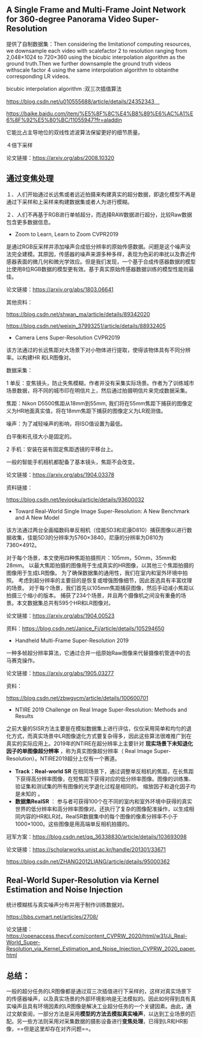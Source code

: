 ## A Single Frame and Multi-Frame Joint Network for 360-degree Panorama Video Super-Resolution

提供了自制数据集：Then considering the limitationof computing resources, we downsample each video with scalefactor  2  to  resolution  ranging  from  2,048×1024  to  720×360 using the bicubic interpolation algorithm as the ground truth.Then  we  further  downsample  the  ground  truth  videos withscale factor 4 using the same interpolation algorithm to obtainthe corresponding LR videos.  

bicubic interpolation algorithm :双三次插值算法　

https://blog.csdn.net/u010555688/article/details/24352343　

https://baike.baidu.com/item/%E5%8F%8C%E4%B8%89%E6%AC%A1%E6%8F%92%E5%80%BC/11055947?fr=aladdin

它能比占主导地位的双线性滤波算法保留更好的细节质量。

４倍下采样

论文链接：https://arxiv.org/abs/2008.10320

## 通过变焦处理

１、人们开始通过长远焦或者远近拍摄来构建真实的超分数据，即退化模型不再是通过下采样和上采样来构建数据集或者人为进行模糊。

２、人们不再基于RGB进行单帧超分，而选择RAW数据进行超分，比较Raw数据包含更多数据信息。

- Zoom to Learn, Learn to Zoom CVPR2019

是通过RGB反采样并添加噪声合成低分辨率的原始传感数据。问题是这个噪声没法完全建模。其原因，传感器的噪声来源多种多样，表现为色彩的串扰以及靠近传感器表面的微几何和微光学效应。但是我们发现，一个基于合成传感器数据的模型比使用8位RGB数据的模型更有效。基于真实原始传感器数据训练的模型性能则最佳。

论文链接：https://arxiv.org/abs/1803.06641

其他资料：

https://blog.csdn.net/shwan_ma/article/details/89342020

https://blog.csdn.net/weixin_37993251/article/details/88932405



- Camera Lens Super-Resolution CVPR2019

 该方法通过的长远焦距对大场景下对小物体进行提取，使得该物体具有不同分辨率。以构建HR 和LR图像对。

数据采集：

1 单反：变焦镜头，防止失焦模糊，作者并没有采集实际场景。作者为了训练城市场景数据，将不同的城市印在明信片上，然后通过拍摄明信片来完成数据采集。

焦距：Nikon D5500焦距从18mm到55mm, 我们将在55mm焦距下捕获的图像定义为HR地面真实值，将在18mm焦距下捕获的图像定义为LR观测值。

噪声：为了减轻噪声的影响，将ISO值设置为最低。

白平衡和孔径大小是固定的。



2 手机：安装在装有固定焦距透镜的平移台上。

一般的智能手机相机都配备了基本镜头，焦距不会改变。

论文链接：https://arxiv.org/abs/1904.03378

资料链接：

https://blog.csdn.net/leviopku/article/details/93600032

- Toward Real-World Single Image Super-Resolution: A New Benchmark and A New Model

该方法通过两台全画幅数码单反相机（佳能5D3和尼康D810）捕获图像以进行数据收集，佳能5D3的分辨率为5760×3840，尼康的分辨率为D810为7360×4912。

对于每个场景，本文使用四种焦距拍摄照片：105mm，50mm，35mm和28mm。 以最大焦距拍摄的图像用于生成真实的HR图像，以其他三个焦距拍摄的图像用于生成LR图像。
为了确保数据集的通用性，我们在室内和室外环境中拍照。 考虑到超分辨率的主要目的是恢复或增强图像细节，因此首选具有丰富纹理的场景。 对于每个场景，我们首先以105mm焦距捕获图像，然后手动减小焦距以拍摄三个缩小的版本。 捕获了234个场景，并且两个摄像机之间没有重叠的场景。本文数据集总共有595个HR和LR图像对。

论文链接：https://arxiv.org/abs/1904.00523

资料：https://blog.csdn.net/Janice_Fj/article/details/105294650

- Handheld Multi-Frame Super-Resolution 2019

一种多帧超分辨率算法，它通过合并一组原始Raw图像来代替摄像机管道中的去马赛克操作。

论文链接：https://arxiv.org/abs/1905.03277

资料：

https://blog.csdn.net/zbwgycm/article/details/100600701

- NTIRE 2019 Challenge on Real Image Super-Resolution: Methods and Results

之前大量的SISR方法主要是在模拟数据集上进行评估，仅仅采用简单和均匀的退化方式，而真实场景中LR图像退化方式要复杂得多，因此这些算法很难推广到在真实的实际应用上。2019年的NTIRE在超分辨率上主要针对 **现实场景下未知退化因子的单图像超分辨率** ，称为真实图像超分辨率（ Real Image Super-Resolution）。NTIRE2019超分上仅有一个赛道。

- **Track：Real-world SR** 
  在相同场景下，通过调整单反相机的焦距，在长焦距下获得高分辨率图像，在短焦距下获得对应的低分辨率图像。图像的训练集、验证集和测试集的所有图像的光学退化过程是相同的。 缩放因子和退化因子均是未知的 。
- **数据集RealSR** ： 
  参与者可获得100个在不同的室内和室外环境中获得的真实世界的低分辨率和高分辨率图像对。还执行了复杂的图像配准操作，以生成相同内容的HR和LR对。RealSR数据集中的每个图像的像素分辨率不小于1000×1000。这些图像是用高端单反相机拍摄的。

冠军方案：https://blog.csdn.net/qq_36338830/article/details/103693098

论文链接：https://scholarworks.unist.ac.kr/handle/201301/33671

https://blog.csdn.net/ZHANG2012LIANG/article/details/95000362

## Real-World Super-Resolution via Kernel Estimation and Noise Injection

统计模糊核与真实噪声分布并用于制作训练数据对。

https://bbs.cvmart.net/articles/2708/

论文链接：https://openaccess.thecvf.com/content_CVPRW_2020/html/w31/Ji_Real-World_Super-Resolution_via_Kernel_Estimation_and_Noise_Injection_CVPRW_2020_paper.html

## 总结：

一般的超分任务的LR图像都是通过双三次插值进行下采样的，这样对真实场景下的传感器噪声，以及真实场景的外部环境影响是无法模拟的。因此如何得到具有真实噪声且具有环境因素的LR图像是解决工业超分任务的一个关键因素。由此，通过文献查阅，一部分方法是采用**模型的方法去模拟真实噪声**，以达到工业场景的匹配。另一些方法则采用对采集数据的摄影设备进行**变焦处理**，已得到LR和HR影像，==但是这里却存在对齐问题==。

